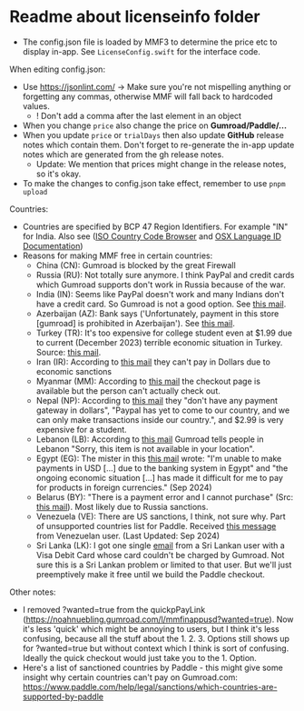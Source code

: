 # Readme about licenseinfo folder

- The config.json file is loaded by MMF3 to determine the price etc to display in-app. See `LicenseConfig.swift` for the interface code.

When editing config.json: 
- Use https://jsonlint.com/ -> Make sure you're not mispelling anything or forgetting any commas, otherwise MMF will fall back to hardcoded values.
  - ! Don't add a comma after the last element in an object
- When you change `price` also change the price on **Gumroad/Paddle/...**
- When you update `price` or `trialDays` then also update **GitHub** release notes which contain them. Don't forget to re-generate the in-app update notes which are generated from the gh release notes.
  - Update: We mention that prices might change in the release notes, so it's okay.
- To make the changes to config.json take effect, remember to use `pnpm upload`

Countries:
- Countries are specified by BCP 47 Region Identifiers. For example "IN" for India. Also see ([ISO Country Code Browser](https://www.iso.org/obp/ui/#search) and [OSX Language ID Documentation](https://developer.apple.com/library/archive/documentation/MacOSX/Conceptual/BPInternational/LanguageandLocaleIDs/LanguageandLocaleIDs.html))
- Reasons for making MMF free in certain countries:
  - China (CN): Gumroad is blocked by the great Firewall
  - Russia (RU): Not totally sure anymore. I think PayPal and credit cards which Gumroad supports don't work in Russia because of the war.
  - India (IN): Seems like PayPal doesn't work and many Indians don't have a credit card. So Gumroad is not a good option. See [this mail](message:<6F7DBCB6-CF25-4FA4-8EC1-B9ACA7DF414F@icloud.com>).
  - Azerbaijan (AZ): Bank says ('Unfortunately, payment in this store [gumroad] is prohibited in Azerbaijan'). See [this mail](message:<4656428B-A309-4306-AF73-BA8660B805A1@gmail.com>).
  - Turkey (TR): It's too expensive for college student even at $1.99 due to current (December 2023) terrible economic situation in Turkey. Source: [this mail](message:<5C18F7A2-8336-48B5-A458-D6A193CEFFAC@icloud.com>).
  - Iran (IR): According to [this mail](message:<CAHkB1paSesFmjY-AehsPuOUr5WfZACkXCxDuaWtqgdn4kKrcuw@mail.gmail.com>) they can't pay in Dollars due to economic sanctions
  - Myanmar (MM): According to [this mail](message:<0FD140DD-9672-4B29-BEA5-F3EEBAE0736A@gmail.com>) the checkout page is available but the person can't actually check out.
  - Nepal (NP): According to [this mail](message:<CAFf=ELgRHw0d0G10z-JbO7RpiVrkc8Ktjh0QoaFmAG6O2NVw-Q@mail.gmail.com>) they "don't have any payment gateway in dollars", "Paypal has yet to come to our country, and we can only make transactions inside our country.", and $2.99 is very expensive for a student.
  - Lebanon (LB): According to [this mail](message:<769F6BFC-D895-4DC3-8207-7CCDD51D7A18@icloud.com>) Gumroad tells people in Lebanon "Sorry, this item is not available in your location". 
  - Egypt (EG): The mister in this [this mail](message:<CABj_fxkd40BWQq5UwdfkVZu=qBsz6+Ova8QzWogasJLhVPACXw@mail.gmail.com>) wrote: "I'm unable to make payments in USD [...] due to the banking system in Egypt" and "the ongoing economic situation [...] has made it difficult for me to pay for products in foreign currencies." (Sep 2024)
  - Belarus (BY): "There is a payment error and I cannot purchase" (Src: [this mail](message:<02929B0E-719D-44D8-9A11-2B8D3F4A2B13@icloud.com>)). Most likely due to Russia sanctions.
  - Venezuela (VE): There are US sanctions, I think, not sure why. Part of unsupported countries list for Paddle. Received [this message](message:<GoC9yZV6u_WniGgCiCvc3uErhT1FseoKHFjXJFa4I3_5pCbm18q-QrwHtM1GJsW-pxwDMD5ZiBn7cSXeWxdrAK43vWC1TdX1p4qcT8Lc1GY=@proton.me>) from Venezuelan user. (Last Updated: Sep 2024)
  - Sri Lanka (LK): I got one single [email](message:<CACu8jAS3uoCB2v1VrNxRdz9ENvg3Tuu6eaq++R5twq_Q6u=Dxg@mail.gmail.com>) from a Sri Lankan user with a Visa Debit Card whose card couldn't be charged by Gumroad. Not sure this is a Sri Lankan problem or limited to that user. But we'll just preemptively make it free until we build the Paddle checkout.

Other notes:
- I removed ?wanted=true from the quickpPayLink (https://noahnuebling.gumroad.com/l/mmfinappusd?wanted=true). Now it's less 'quick' which might be annoying to users, but I think it's less confusing, because all the stuff about the 1. 2. 3. Options still shows up for ?wanted=true but without context which I think is sort of confusing. Ideally the quick checkout would just take you to the 1. Option.
- Here's a list of sanctioned countries by Paddle - this might give some insight why certain countries can't pay on Gumroad.com: https://www.paddle.com/help/legal/sanctions/which-countries-are-supported-by-paddle
